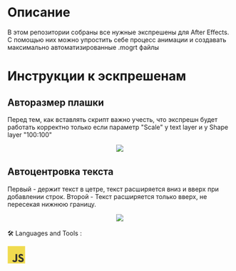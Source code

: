 # Описание
В этом репозитории собраны все нужные экспрешены для After Effects.
С помощью них можно упростить себе процесс анимации и создавать максимально автоматизированные .mogrt файлы

# Инструкции к эскпрешенам
## Авторазмер плашки
Перед тем, как вставлять скрипт важно учесть, что экспрешн будет работать корректно только если параметр "Scale" у text layer и у Shape layer "100:100"
<p align="center">
<img src="https://github.com/NikitinIlya0204/ae-expressions/assets/165285759/25dfc3c1-410d-4304-ad5a-7d76318cb33d" width="250" />
</p>

## Автоцентровка текста
Первый - держит текст в цетре, текст расширяется вниз и вверх при добавлении строк.
Второй - Текст расширяется только вверх, не пересекая нижнюю границу.
<p align="center">
<img src="https://github.com/NikitinIlya0204/ae-expressions/assets/165285759/4be68742-a288-41ab-b199-7036ccb0cfd5" width="250" />
</p>


 :hammer_and_wrench: Languages and Tools :
 <div>
  <img src="https://github.com/devicons/devicon/blob/master/icons/javascript/javascript-original.svg" title="JavaScript" alt="JavaScript" width="40" height="40"/>&nbsp;
</div>
